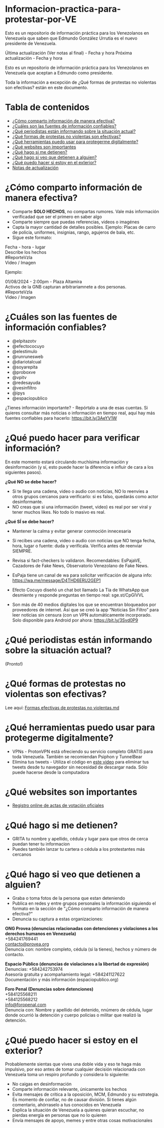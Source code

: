 # Informacion-practica-para-protestar-por-VE
Esto es un repositorio de información práctica para los Venezolanos en Venezuela que saben que Edmundo González Urrutia es el nuevo presidente de Venezuela.

Última actualización (Ver notas al final) - Fecha y hora
Próxima actualización - Fecha y hora

Esto es un repositorio de información práctica para los Venezolanos en Venezuela que aceptan a Edmundo como presidente.

Toda la información a excepción de ¿Qué formas de protestas no violentas son efectivas? están en este documento.

# Tabla de contenidos
- [¿Cómo comparto información de manera efectiva?](https://github.com/doblea13/Infromacion-pr-ctica-para-protestar-por-VE/edit/main/README.md#c%C3%B3mo-comparto-informaci%C3%B3n-de-manera-efectiva)
- [¿Cuáles son las fuentes de información confiables?](https://github.com/doblea13/Infromacion-pr-ctica-para-protestar-por-VE/edit/main/README.md#cu%C3%A1les-son-las-fuentes-de-informaci%C3%B3n-confiables)
- [¿Qué periodistas están informando sobre la situación actual?](https://github.com/doblea13/Infromacion-pr-ctica-para-protestar-por-VE/edit/main/README.md#qu%C3%A9-periodistas-est%C3%A1n-informando-sobre-la-situaci%C3%B3n-actual)
- [¿Qué formas de protestas no violentas son efectivas?](https://github.com/doblea13/Infromacion-pr-ctica-para-protestar-por-VE/edit/main/README.md#qu%C3%A9-formas-de-protestas-no-violentas-son--efectivas)
- [¿Qué herramientas puedo usar para protegerme digitalmente?](https://github.com/doblea13/Infromacion-pr-ctica-para-protestar-por-VE/edit/main/README.md#qu%C3%A9-herramientas-puedo-usar-para-protegerme-digitalmente)
- [¿Qué websites son importantes](https://github.com/doblea13/Infromacion-pr-ctica-para-protestar-por-VE/edit/main/README.md#qu%C3%A9-websites-son-importantes)
- [¿Qué hago si me detienen?](https://github.com/doblea13/Infromacion-pr-ctica-para-protestar-por-VE/edit/main/README.md#qu%C3%A9-hago-si-me-detienen)
- [¿Qué hago si veo que detienen a alguien?](https://github.com/doblea13/Infromacion-pr-ctica-para-protestar-por-VE/edit/main/README.md#qu%C3%A9-hago-si-veo-que-detienen-a-alguien)
- [¿Qué puedo hacer si estoy en el exterior?](https://github.com/doblea13/Infromacion-pr-ctica-para-protestar-por-VE/edit/main/README.md#qu%C3%A9-puedo-hacer-si-estoy-en-el-exterior)
- [Notas de actualización](https://github.com/doblea13/Infromacion-pr-ctica-para-protestar-por-VE/edit/main/README.md#notas-de-actualizaci%C3%B3n)

# ¿Cómo comparto información de manera efectiva?
- Comparte **SOLO HECHOS**, no compartas rumores. Vale más información verificadad que ser el primero en saber algo
- Comparte siempre que puedas referencias, videos o imagénes 
- Capta la mayor cantidad de detalles posibles. Ejemplo: Placas de carro de policía, uniformes, insignias, rango, agujeros de bala, etc.
- Sigue este formato:

Fecha - hora - lugar
<br>Describe los hechos
<br>#ReporteVzla
<br>Video / Imagen

Ejemplo: 

01/08/2024 - 2:00pm - Plaza Altamira
<br>Activos de la GNB capturan arbitrariamnete a dos personas.
<br>#ReporteVzla 
<br>Video / Imagen

# ¿Cuáles son las fuentes de información confiables?
- @elpitazotv
- @efectococuyo 
- @elestimulo 
- @runrunesweb 
- @diariotalcual 
- @soyarepita 
- @proboxve
- @vpitv 
- @redesayuda
- @vesinfiltro 
- @ipys
- @espaciopublico

¿Tienes información importante? - Repórtalo a una de esas cuentas. Si quieres consultar más noticias o información en tiempo real, aquí hay más fuentes confiables para hacerlo: https://bit.ly/3AeYV1W

# ¿Qué puedo hacer para verificar información?
En este momento estará circulando muchísima información y desinformación (y sí, esto puede hacer la diferencia e influir de cara a los siguientes pasos). 

**¿Qué NO se debe hacer?**
- Si te llega una cadena, video o audio con noticias, NO lo reenvíes a otros grupos cercanos para verificarlo: si es falso, quedarás como actor desinformante.
- NO creas que si una información (tweet, video) es real por ser viral y tener muchos likes. No todo lo masivo es real. 

**¿Qué SÍ se debe hacer?**
- Mantener la calma y evitar generar conmoción innecesaria 

- Si recibes una cadena, video o audio con noticias que NO tenga fecha, hora, lugar o fuente: duda y verifícala. Verifica antes de reenviar SIEMPRE. 

- Revisa si fact-checkers lo validaron. Recomendables: EsPajaVE, Cazadores de Fake News, Observatorio Venezolano de Fake News. 

- EsPaja tiene un canal de wa para solicitar verificación de alguna info: https://wa.me/message/D4THD6ERU2GEP1

- Efecto Cocuyo diseñó un chat bot llamado La Tía de WhatsApp que desmiente y responde preguntas en tiempo real: sge.st/CpGlVVL 

- Son más de 40 medios digitales los que se encuentran bloqueados por proveedores de internet. Así que se creó la app “Noticias Sin Filtro” para leer noticias sin censura (con un VPN automáticamente incorporado. Solo disponible para Android por ahora: https://bit.ly/3Svd0P9


# ¿Qué periodistas están informando sobre la situación actual?
(Pronto!)

# ¿Qué formas de protestas no violentas son  efectivas?
Lee aquí: [Formas efectivas de protestas no violentas.md](https://github.com/doblea13/Infromacion-practica-para-protestar-por-VE/blob/main/Formas%20efectivas%20de%20protestas%20no%20violentas.md)

# ¿Qué herramientas puedo usar para protegerme digitalmente?
- VPNs - ProtonVPN está ofreciendo su servicio completo GRATIS para toda Venezuela. También se recomiendan Psiphon y TunnelBear
- Elimina tus tweets - Utiliza el código en [este video](youtube) para eliminar tus tweets desde tu navegador sin necesidad de descargar nada. Sólo puede hacerse desde la computadora

# ¿Qué websites son importantes
- [Registro online de actas de votación oficiales](https://resultadospresidencialesvenezuela2024.com/)

# ¿Qué hago si me detienen?
- GRITA tu nombre y apellido, cédula y lugar para que otros de cerca puedan tener tu informacion
- Puedes también lanzar tu cartera o cédula a los protestantes más cercanos

# ¿Qué hago si veo que detienen a alguien?  
- Graba o toma fotos de la persona que estan deteniendo
- Publica en redes y entre grupos personales la información siguiendo el formato en la sección de "¿Cómo comparto información de manera efectiva?"
- Denuncia su captura a estas organizaciones:

**ONG Provea (denuncias relacionadas con detenciones y violaciones a los derechos humanos en Venezuela)**
<br>+584241769441
<br>contacto@provea.org
<br>Denuncia con: nombre completo, cédula (si la tienes), hechos y número de contacto.

**Espacio Público (denuncias de violaciones a la libertad de expresión)**
<br>Denuncias: +584242753974
<br>Asesoría gratuita y acompañamiento legal: +584241127622
<br>Documentación y más información (espaciopublico.org)

**Foro Penal (Denuncias sobre detenciones)**
<br>+584125568211
<br>+584125568212
<br>info@foropenal.com
<br>Denuncia con: Nombre y apellido del detenido, nnúmero de cédula, lugar donde ocurrió la detención y cuerpo policias o militar que realizó la detención.


# ¿Qué puedo hacer si estoy en el exterior?
Probablemente sientas que vives una doble vida y eso te haga más impulsivo, por eso antes de tomar cualquier decisión relacionada con Venezuela toma un respiro profundo y considera lo siguiente:
- No caigas en desinformación
- Comparte información relevante, únicamente los hechos
- Evita mensajes de crítica a la oposición, MCM, Edmundo y su estrategia. Es momento de confiar, no de causar división. Si tienes algún comentario, ahórraselo a tus conocidos en Venezuela
- Explica la situación de Venezuela a quienes quieran escuchar, no pierdas energía en personas que no lo quieren
- Envía mensajes de apoyo, memes y entre otras cosas motivacionales

